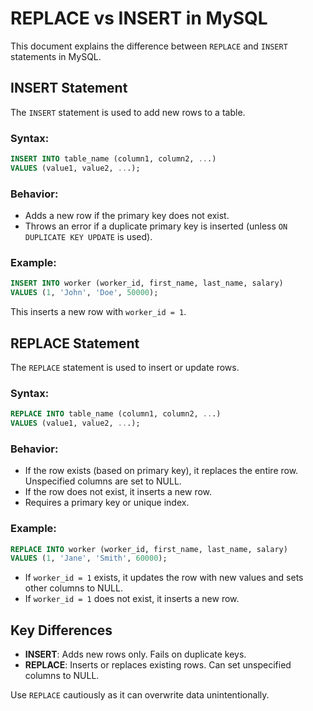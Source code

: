 # REPLACE vs INSERT in MySQL

This document explains the difference between `REPLACE` and `INSERT` statements in MySQL.

## INSERT Statement

The `INSERT` statement is used to add new rows to a table.

### Syntax:

```sql
INSERT INTO table_name (column1, column2, ...)
VALUES (value1, value2, ...);
```

### Behavior:

- Adds a new row if the primary key does not exist.
- Throws an error if a duplicate primary key is inserted (unless `ON DUPLICATE KEY UPDATE` is used).

### Example:

```sql
INSERT INTO worker (worker_id, first_name, last_name, salary)
VALUES (1, 'John', 'Doe', 50000);
```

This inserts a new row with `worker_id = 1`.

## REPLACE Statement

The `REPLACE` statement is used to insert or update rows.

### Syntax:

```sql
REPLACE INTO table_name (column1, column2, ...)
VALUES (value1, value2, ...);
```

### Behavior:

- If the row exists (based on primary key), it replaces the entire row. Unspecified columns are set to NULL.
- If the row does not exist, it inserts a new row.
- Requires a primary key or unique index.

### Example:

```sql
REPLACE INTO worker (worker_id, first_name, last_name, salary)
VALUES (1, 'Jane', 'Smith', 60000);
```

- If `worker_id = 1` exists, it updates the row with new values and sets other columns to NULL.
- If `worker_id = 1` does not exist, it inserts a new row.

## Key Differences

- **INSERT**: Adds new rows only. Fails on duplicate keys.
- **REPLACE**: Inserts or replaces existing rows. Can set unspecified columns to NULL.

Use `REPLACE` cautiously as it can overwrite data unintentionally.
